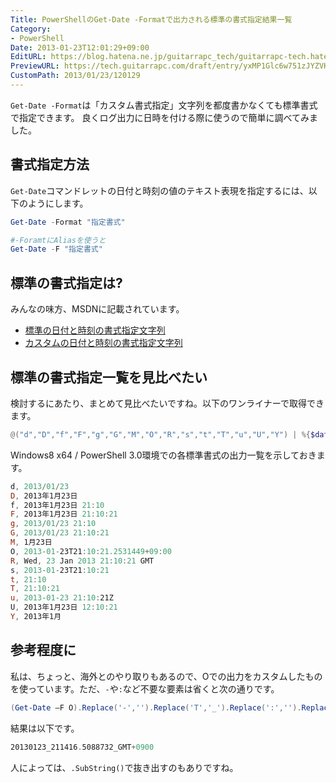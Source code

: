 ```yaml
---
Title: PowerShellのGet-Date -Formatで出力される標準の書式指定結果一覧
Category:
- PowerShell
Date: 2013-01-23T12:01:29+09:00
EditURL: https://blog.hatena.ne.jp/guitarrapc_tech/guitarrapc-tech.hatenablog.com/atom/entry/6802418398340376898
PreviewURL: https://tech.guitarrapc.com/draft/entry/yxMP1Glc6w751zJYZVKsL5AToyY
CustomPath: 2013/01/23/120129
---
```


<!--
Date: 2013-01-23T12:01:29+09:00
URL: https://tech.guitarrapc.com/entry/2013/01/23/120129
-->

`Get-Date -Format`は「カスタム書式指定」文字列を都度書かなくても標準書式で指定できます。
良くログ出力に日時を付ける際に使うので簡単に調べてみました。

## 書式指定方法

`Get-Date`コマンドレットの日付と時刻の値のテキスト表現を指定するには、以下のようにします。

```ps1
Get-Date -Format "指定書式"

#-ForamtにAliasを使うと
Get-Date -F "指定書式"
```

## 標準の書式指定は?

みんなの味方、MSDNに記載されています。

* [標準の日付と時刻の書式指定文字列](http://msdn.microsoft.com/ja-jp/library/vstudio/az4se3k1.aspx)
* [カスタムの日付と時刻の書式指定文字列](http://msdn.microsoft.com/ja-jp/library/vstudio/8kb3ddd4.aspx)

## 標準の書式指定一覧を見比べたい

検討するにあたり、まとめて見比べたいですね。以下のワンライナーで取得できます。

```ps1
@("d","D","f","F","g","G","M","O","R","s","t","T","u","U","Y") | %{$date=Get-Date -F $_ ;"$_, $date"}
```

Windows8 x64 / PowerShell 3.0環境での各標準書式の出力一覧を示しておきます。

```ps1
d, 2013/01/23
D, 2013年1月23日
f, 2013年1月23日 21:10
F, 2013年1月23日 21:10:21
g, 2013/01/23 21:10
G, 2013/01/23 21:10:21
M, 1月23日
O, 2013-01-23T21:10:21.2531449+09:00
R, Wed, 23 Jan 2013 21:10:21 GMT
s, 2013-01-23T21:10:21
t, 21:10
T, 21:10:21
u, 2013-01-23 21:10:21Z
U, 2013年1月23日 12:10:21
Y, 2013年1月
```


## 参考程度に

私は、ちょっと、海外とのやり取りもあるので、Oでの出力をカスタムしたものを使っています。ただ、`-`や`:`など不要な要素は省くと次の通りです。

```ps1
(Get-Date –F O).Replace('-','').Replace('T','_').Replace(':','').Replace(’+','_GMT+')
```

結果は以下です。

```ps1
20130123_211416.5088732_GMT+0900
```

人によっては、`.SubString()`で抜き出すのもありですね。
